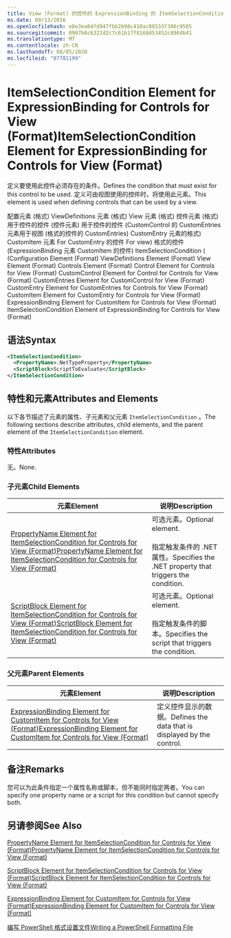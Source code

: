 ```yaml
---
title: View (Format) 的控件的 ExpressionBinding 的 ItemSelectionCondition 元素 |Microsoft Docs
ms.date: 09/13/2016
ms.openlocfilehash: e8e3ea64fd947fbb2b98c410ac08533f386c9505
ms.sourcegitcommit: 0907b8c6322d2c7c61b17f8168d53452c8964b41
ms.translationtype: MT
ms.contentlocale: zh-CN
ms.lasthandoff: 08/05/2020
ms.locfileid: "87781199"
---
```

# <a name="itemselectioncondition-element-for-expressionbinding-for-controls-for-view-format"></a><span data-ttu-id="b329a-102">ItemSelectionCondition Element for ExpressionBinding for Controls for View (Format)</span><span class="sxs-lookup"><span data-stu-id="b329a-102">ItemSelectionCondition Element for ExpressionBinding for Controls for View (Format)</span></span>

<span data-ttu-id="b329a-103">定义要使用此控件必须存在的条件。</span><span class="sxs-lookup"><span data-stu-id="b329a-103">Defines the condition that must exist for this control to be used.</span></span> <span data-ttu-id="b329a-104">定义可由视图使用的控件时，将使用此元素。</span><span class="sxs-lookup"><span data-stu-id="b329a-104">This element is used when defining controls that can be used by a view.</span></span>

<span data-ttu-id="b329a-105">配置元素 (格式) ViewDefinitions 元素 (格式) View 元素 (格式) 控件元素 (格式) 用于控件的控件 (控件元素) 用于控件的控件 (CustomControl 的 CustomEntries 元素用于视图 (格式的控件的 CustomEntries) CustomEntry 元素的格式) CustomItem 元素 For CustomEntry 的控件 For view) 格式的控件 (ExpressionBinding 元素 CustomItem 的控件) ItemSelectionCondition ( (</span><span class="sxs-lookup"><span data-stu-id="b329a-105">Configuration Element (Format) ViewDefinitions Element (Format) View Element (Format) Controls Element (Format) Control Element for Controls for View (Format) CustomControl Element for Control for Controls for View (Format) CustomEntries Element for CustomControl for View (Format) CustomEntry Element for CustomEntries for Controls for View (Format) CustomItem Element for CustomEntry for Controls for View (Format) ExpressionBinding Element for CustomItem for Controls for View (Format) ItemSelectionCondition Element of ExpressionBinding for Controls for View (Format)</span></span>

## <a name="syntax"></a><span data-ttu-id="b329a-106">语法</span><span class="sxs-lookup"><span data-stu-id="b329a-106">Syntax</span></span>

```xml
<ItemSelectionCondition>
  <PropertyName>.NetTypeProperty</PropertyName>
  <ScriptBlock>ScriptToEvaluate</ScriptBlock>
</ItemSelectionCondition>
```

## <a name="attributes-and-elements"></a><span data-ttu-id="b329a-107">特性和元素</span><span class="sxs-lookup"><span data-stu-id="b329a-107">Attributes and Elements</span></span>

<span data-ttu-id="b329a-108">以下各节描述了元素的属性、子元素和父元素 `ItemSelectionCondition` 。</span><span class="sxs-lookup"><span data-stu-id="b329a-108">The following sections describe attributes, child elements, and the parent element of the `ItemSelectionCondition` element.</span></span>

### <a name="attributes"></a><span data-ttu-id="b329a-109">特性</span><span class="sxs-lookup"><span data-stu-id="b329a-109">Attributes</span></span>

<span data-ttu-id="b329a-110">无。</span><span class="sxs-lookup"><span data-stu-id="b329a-110">None.</span></span>

### <a name="child-elements"></a><span data-ttu-id="b329a-111">子元素</span><span class="sxs-lookup"><span data-stu-id="b329a-111">Child Elements</span></span>

|<span data-ttu-id="b329a-112">元素</span><span class="sxs-lookup"><span data-stu-id="b329a-112">Element</span></span>|<span data-ttu-id="b329a-113">说明</span><span class="sxs-lookup"><span data-stu-id="b329a-113">Description</span></span>|
|-------------|-----------------|
|[<span data-ttu-id="b329a-114">PropertyName Element for ItemSelectionCondition for Controls for View (Format)</span><span class="sxs-lookup"><span data-stu-id="b329a-114">PropertyName Element for ItemSelectionCondition for Controls for View (Format)</span></span>](./propertyname-element-for-itemselectioncondition-for-controls-for-view-format.md)|<span data-ttu-id="b329a-115">可选元素。</span><span class="sxs-lookup"><span data-stu-id="b329a-115">Optional element.</span></span><br /><br /> <span data-ttu-id="b329a-116">指定触发条件的 .NET 属性。</span><span class="sxs-lookup"><span data-stu-id="b329a-116">Specifies the .NET property that triggers the condition.</span></span>|
|[<span data-ttu-id="b329a-117">ScriptBlock Element for ItemSelectionCondition for Controls for View (Format)</span><span class="sxs-lookup"><span data-stu-id="b329a-117">ScriptBlock Element for ItemSelectionCondition for Controls for View (Format)</span></span>](./scriptblock-element-for-itemselectioncondition-for-controls-for-view-format.md)|<span data-ttu-id="b329a-118">可选元素。</span><span class="sxs-lookup"><span data-stu-id="b329a-118">Optional element.</span></span><br /><br /> <span data-ttu-id="b329a-119">指定触发条件的脚本。</span><span class="sxs-lookup"><span data-stu-id="b329a-119">Specifies the script that triggers the condition.</span></span>|

### <a name="parent-elements"></a><span data-ttu-id="b329a-120">父元素</span><span class="sxs-lookup"><span data-stu-id="b329a-120">Parent Elements</span></span>

|<span data-ttu-id="b329a-121">元素</span><span class="sxs-lookup"><span data-stu-id="b329a-121">Element</span></span>|<span data-ttu-id="b329a-122">说明</span><span class="sxs-lookup"><span data-stu-id="b329a-122">Description</span></span>|
|-------------|-----------------|
|[<span data-ttu-id="b329a-123">ExpressionBinding Element for CustomItem for Controls for View (Format)</span><span class="sxs-lookup"><span data-stu-id="b329a-123">ExpressionBinding Element for CustomItem for Controls for View (Format)</span></span>](./expressionbinding-element-for-customitem-for-controls-for-view-format.md)|<span data-ttu-id="b329a-124">定义控件显示的数据。</span><span class="sxs-lookup"><span data-stu-id="b329a-124">Defines the data that is displayed by the control.</span></span>|

## <a name="remarks"></a><span data-ttu-id="b329a-125">备注</span><span class="sxs-lookup"><span data-stu-id="b329a-125">Remarks</span></span>

<span data-ttu-id="b329a-126">您可以为此条件指定一个属性名称或脚本，但不能同时指定两者。</span><span class="sxs-lookup"><span data-stu-id="b329a-126">You can specify one property name or a script for this condition but cannot specify both.</span></span>

## <a name="see-also"></a><span data-ttu-id="b329a-127">另请参阅</span><span class="sxs-lookup"><span data-stu-id="b329a-127">See Also</span></span>

[<span data-ttu-id="b329a-128">PropertyName Element for ItemSelectionCondition for Controls for View (Format)</span><span class="sxs-lookup"><span data-stu-id="b329a-128">PropertyName Element for ItemSelectionCondition for Controls for View (Format)</span></span>](./propertyname-element-for-itemselectioncondition-for-controls-for-view-format.md)

[<span data-ttu-id="b329a-129">ScriptBlock Element for ItemSelectionCondition for Controls for View (Format)</span><span class="sxs-lookup"><span data-stu-id="b329a-129">ScriptBlock Element for ItemSelectionCondition for Controls for View (Format)</span></span>](./scriptblock-element-for-itemselectioncondition-for-controls-for-view-format.md)

[<span data-ttu-id="b329a-130">ExpressionBinding Element for CustomItem for Controls for View (Format)</span><span class="sxs-lookup"><span data-stu-id="b329a-130">ExpressionBinding Element for CustomItem for Controls for View (Format)</span></span>](./expressionbinding-element-for-customitem-for-controls-for-view-format.md)

[<span data-ttu-id="b329a-131">编写 PowerShell 格式设置文件</span><span class="sxs-lookup"><span data-stu-id="b329a-131">Writing a PowerShell Formatting File</span></span>](./writing-a-powershell-formatting-file.md)
